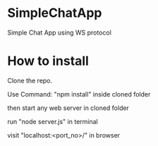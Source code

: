 # SimpleChatApp
Simple Chat App using WS protocol

# How to install

Clone the repo.

Use Command: "npm install" inside cloned folder

then start any web server in cloned folder

run "node server.js" in terminal

visit "localhost:<port_no>/" in browser



